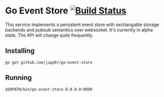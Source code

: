 # Go Event Store [![Build Status](https://travis-ci.org/jupp0r/go-event-store.svg?branch=master)](https://travis-ci.org/jupp0r/go-event-store)

This service implements a persistent event store with exchangable storage backends and pubsub semantics over websocket.
It's currently in alpha state. The API will change quite frequently.

## Installing

    go get github.com/jupp0r/go-event-store

## Running

    $GOPATH/bin/go-event-store 0.0.0.0:8080
